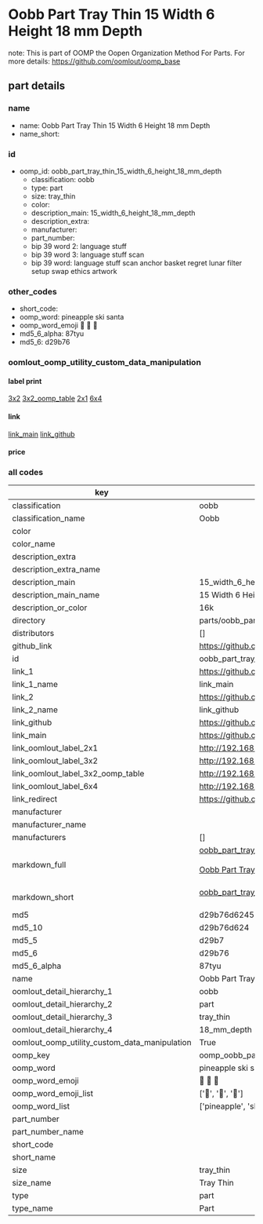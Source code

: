 # Oobb Part Tray Thin 15 Width 6 Height 18 mm Depth  

note: This is part of OOMP the Oopen Organization Method For Parts. For more details: https://github.com/oomlout/oomp_base

##  part details
  







### name
* name: Oobb Part Tray Thin 15 Width 6 Height 18 mm Depth
* name_short: 
### id
* oomp_id: oobb_part_tray_thin_15_width_6_height_18_mm_depth
  * classification: oobb
  * type: part
  * size: tray_thin
  * color: 
  * description_main: 15_width_6_height_18_mm_depth
  * description_extra: 
  * manufacturer: 
  * part_number: 
  * bip 39 word 2: language stuff
  * bip 39 word 3: language stuff scan
  * bip 39 word: language stuff scan anchor basket regret lunar filter setup swap ethics artwork

### other_codes
* short_code: 
* oomp_word: pineapple ski santa
* oomp_word_emoji :pineapple: :ski: :santa:
* md5_6_alpha: 87tyu
* md5_6: d29b76






### oomlout_oomp_utility_custom_data_manipulation
#### label print
[3x2](http://192.168.1.245:1112/?label=oomp%2087tyu)
[3x2_oomp_table](http://192.168.1.108:1112/?label=oomp%2087tyu)
[2x1](http://192.168.1.242:1112/?label=oomp%2087tyu)
[6x4](http://192.168.1.55:1112/?label=oomp%2087tyu)    

#### link

[link_main](https://github.com/oomlout/oomlout_oomp_version_1_messy/tree/main/parts/oobb_part_tray_thin_15_width_6_height_18_mm_depth) [link_github](https://github.com/oomlout/oomlout_oomp_version_1_messy/tree/main/parts/oobb_part_tray_thin_15_width_6_height_18_mm_depth)                             

#### price







### all codes 
| key | value |  
| --- | --- |  
| classification | oobb |  
| classification_name | Oobb |  
| color |  |  
| color_name |  |  
| description_extra |  |  
| description_extra_name |  |  
| description_main | 15_width_6_height_18_mm_depth |  
| description_main_name | 15 Width 6 Height 18 mm Depth |  
| description_or_color | 16k |  
| directory | parts/oobb_part_tray_thin_15_width_6_height_18_mm_depth |  
| distributors | [] |  
| github_link | https://github.com/oomlout/oomlout_oomp_part_src/tree/main/parts/oobb_part_tray_thin_15_width_6_height_18_mm_depth |  
| id | oobb_part_tray_thin_15_width_6_height_18_mm_depth |  
| link_1 | https://github.com/oomlout/oomlout_oomp_version_1_messy/tree/main/parts/oobb_part_tray_thin_15_width_6_height_18_mm_depth |  
| link_1_name | link_main |  
| link_2 | https://github.com/oomlout/oomlout_oomp_version_1_messy/tree/main/parts/oobb_part_tray_thin_15_width_6_height_18_mm_depth |  
| link_2_name | link_github |  
| link_github | https://github.com/oomlout/oomlout_oomp_version_1_messy/tree/main/parts/oobb_part_tray_thin_15_width_6_height_18_mm_depth |  
| link_main | https://github.com/oomlout/oomlout_oomp_version_1_messy/tree/main/parts/oobb_part_tray_thin_15_width_6_height_18_mm_depth |  
| link_oomlout_label_2x1 | http://192.168.1.242:1112/?label=oomp%2087tyu |  
| link_oomlout_label_3x2 | http://192.168.1.245:1112/?label=oomp%2087tyu |  
| link_oomlout_label_3x2_oomp_table | http://192.168.1.108:1112/?label=oomp%2087tyu |  
| link_oomlout_label_6x4 | http://192.168.1.55:1112/?label=oomp%2087tyu |  
| link_redirect | https://github.com/oomlout/oomlout_oomp_version_1_messy/tree/main/parts/oobb_part_tray_thin_15_width_6_height_18_mm_depth |  
| manufacturer |  |  
| manufacturer_name |  |  
| manufacturers | [] |  
| markdown_full | [oobb_part_tray_thin_15_width_6_height_18_mm_depth](none)<br>[](none)<br>[Oobb Part Tray Thin 15 Width 6 Height 18 Mm Depth](none)<br><br> |  
| markdown_short | [oobb_part_tray_thin_15_width_6_height_18_mm_depth](none)<br><br> |  
| md5 | d29b76d6245670a2d28990878075e3e7 |  
| md5_10 | d29b76d624 |  
| md5_5 | d29b7 |  
| md5_6 | d29b76 |  
| md5_6_alpha | 87tyu |  
| name | Oobb Part Tray Thin 15 Width 6 Height 18 mm Depth |  
| oomlout_detail_hierarchy_1 | oobb |  
| oomlout_detail_hierarchy_2 | part |  
| oomlout_detail_hierarchy_3 | tray_thin |  
| oomlout_detail_hierarchy_4 | 18_mm_depth |  
| oomlout_oomp_utility_custom_data_manipulation | True |  
| oomp_key | oomp_oobb_part_tray_thin_15_width_6_height_18_mm_depth |  
| oomp_word | pineapple ski santa |  
| oomp_word_emoji | :pineapple: :ski: :santa: |  
| oomp_word_emoji_list | [':pineapple:', ':ski:', ':santa:'] |  
| oomp_word_list | ['pineapple', 'ski', 'santa'] |  
| part_number |  |  
| part_number_name |  |  
| short_code |  |  
| short_name |  |  
| size | tray_thin |  
| size_name | Tray Thin |  
| type | part |  
| type_name | Part |  
